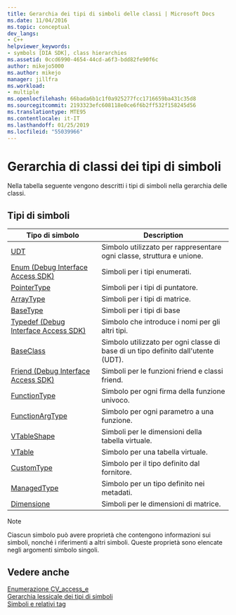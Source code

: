 ```yaml
---
title: Gerarchia dei tipi di simboli delle classi | Microsoft Docs
ms.date: 11/04/2016
ms.topic: conceptual
dev_langs:
- C++
helpviewer_keywords:
- symbols [DIA SDK], class hierarchies
ms.assetid: 0ccd6990-4654-44cd-a6f3-bdd82fe90f6c
author: mikejo5000
ms.author: mikejo
manager: jillfra
ms.workload:
- multiple
ms.openlocfilehash: 66bada6b1c1f0a925277fcc1716659ba431c35d8
ms.sourcegitcommit: 2193323efc608118e0ce6f6b2ff532f158245d56
ms.translationtype: MTE95
ms.contentlocale: it-IT
ms.lasthandoff: 01/25/2019
ms.locfileid: "55039966"
---
```

# <a name="class-hierarchy-of-symbol-types"></a>Gerarchia di classi dei tipi di simboli
Nella tabella seguente vengono descritti i tipi di simboli nella gerarchia delle classi.  
  
## <a name="symbol-types"></a>Tipi di simboli  
  
|Tipo di simbolo|Description|  
|-----------------|-----------------|  
|[UDT](../../debugger/debug-interface-access/udt.md)|Simbolo utilizzato per rappresentare ogni classe, struttura e unione.|  
|[Enum (Debug Interface Access SDK)](../../debugger/debug-interface-access/enum-debug-interface-access-sdk.md)|Simboli per i tipi enumerati.|  
|[PointerType](../../debugger/debug-interface-access/pointertype.md)|Simboli per i tipi di puntatore.|  
|[ArrayType](../../debugger/debug-interface-access/arraytype.md)|Simboli per i tipi di matrice.|  
|[BaseType](../../debugger/debug-interface-access/basetype.md)|Simboli per i tipi di base|  
|[Typedef (Debug Interface Access SDK)](../../debugger/debug-interface-access/typedef-debug-interface-access-sdk.md)|Simbolo che introduce i nomi per gli altri tipi.|  
|[BaseClass](../../debugger/debug-interface-access/baseclass.md)|Simbolo utilizzato per ogni classe di base di un tipo definito dall'utente (UDT).|  
|[Friend (Debug Interface Access SDK)](../../debugger/debug-interface-access/friend-debug-interface-access-sdk.md)|Simboli per le funzioni friend e classi friend.|  
|[FunctionType](../../debugger/debug-interface-access/functiontype.md)|Simbolo per ogni firma della funzione univoco.|  
|[FunctionArgType](../../debugger/debug-interface-access/functionargtype.md)|Simbolo per ogni parametro a una funzione.|  
|[VTableShape](../../debugger/debug-interface-access/vtableshape.md)|Simboli per le dimensioni della tabella virtuale.|  
|[VTable](../../debugger/debug-interface-access/vtable.md)|Simbolo per una tabella virtuale.|  
|[CustomType](../../debugger/debug-interface-access/customtype.md)|Simbolo per il tipo definito dal fornitore.|  
|[ManagedType](../../debugger/debug-interface-access/managedtype.md)|Simbolo per un tipo definito nei metadati.|  
|[Dimensione](../../debugger/debug-interface-access/dimension.md)|Simboli per le dimensioni di matrice.|  
  
> [!NOTE]
>  Ciascun simbolo può avere proprietà che contengono informazioni sui simboli, nonché i riferimenti a altri simboli. Queste proprietà sono elencate negli argomenti simbolo singoli.  
  
## <a name="see-also"></a>Vedere anche  
 [Enumerazione CV_access_e](../../debugger/debug-interface-access/cv-access-e.md)   
 [Gerarchia lessicale dei tipi di simboli](../../debugger/debug-interface-access/lexical-hierarchy-of-symbol-types.md)   
 [Simboli e relativi tag](../../debugger/debug-interface-access/symbols-and-symbol-tags.md)